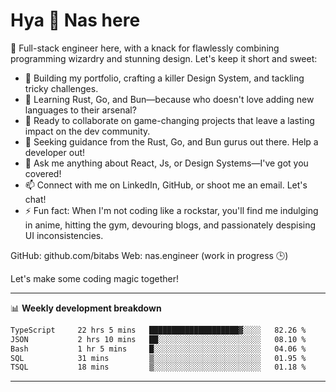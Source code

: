 # Hya 👋 Nas here

👋 Full-stack engineer here, with a knack for flawlessly combining programming wizardry and stunning design. Let's keep it short and sweet:

- 🔭 Building my portfolio, crafting a killer Design System, and tackling tricky challenges.
- 🌱 Learning Rust, Go, and Bun—because who doesn't love adding new languages to their arsenal?
- 👯 Ready to collaborate on game-changing projects that leave a lasting impact on the dev community.
- 🤔 Seeking guidance from the Rust, Go, and Bun gurus out there. Help a developer out!
- 💬 Ask me anything about React, Js, or Design Systems—I've got you covered!
- 📫 Connect with me on LinkedIn, GitHub, or shoot me an email. Let's chat!
- ⚡ Fun fact: When I'm not coding like a rockstar, you'll find me indulging in anime, hitting the gym, devouring blogs, and passionately despising UI inconsistencies.

GitHub: github.com/bitabs
Web: nas.engineer (work in progress 🕒)

Let's make some coding magic together!

-------
📊 **Weekly development breakdown**
<!--START_SECTION:waka-->

```txt
TypeScript     22 hrs 5 mins   ████████████████████▓░░░░   82.26 %
JSON           2 hrs 10 mins   ██░░░░░░░░░░░░░░░░░░░░░░░   08.10 %
Bash           1 hr 5 mins     █░░░░░░░░░░░░░░░░░░░░░░░░   04.06 %
SQL            31 mins         ▒░░░░░░░░░░░░░░░░░░░░░░░░   01.95 %
TSQL           18 mins         ▒░░░░░░░░░░░░░░░░░░░░░░░░   01.18 %
```

<!--END_SECTION:waka-->
-------
